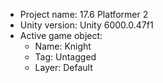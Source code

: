 <!-- UNITY CODE ASSIST INSTRUCTIONS START -->
- Project name: 17.6 Platformer 2
- Unity version: Unity 6000.0.47f1
- Active game object:
  - Name: Knight
  - Tag: Untagged
  - Layer: Default
<!-- UNITY CODE ASSIST INSTRUCTIONS END -->